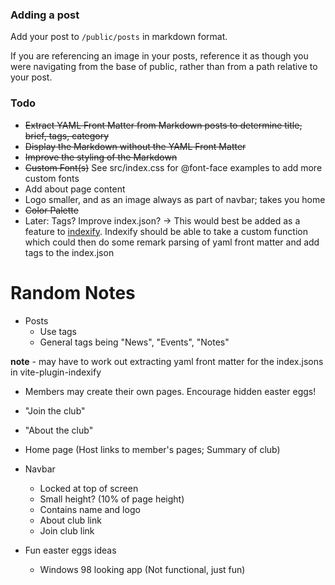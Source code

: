 ### Adding a post

Add your post to `/public/posts` in markdown format. 

If you are referencing an image in your posts, reference it as though you were navigating from the base of public, rather than from a path relative to your post.

### Todo

- ~~Extract YAML Front Matter from Markdown posts to determine title, brief, tags, category~~
- ~~Display the Markdown without the YAML Front Matter~~
- ~~Improve the styling of the Markdown~~
- ~~Custom Font(s)~~ See src/index.css for @font-face examples to add more custom fonts
- Add about page content
- Logo smaller, and as an image always as part of navbar; takes you home
- ~~Color Palette~~
- Later: Tags? Improve index.json? -> This would best be added as a feature to [indexify](https://github.com/klm127/vite-plugin-indexify). Indexify should be able to take a custom function which could then do some remark parsing of yaml front matter and add tags to the index.json


# Random Notes
- Posts
  - Use tags
  - General tags being "News", "Events", "Notes"

__note__ - may have to work out extracting yaml front matter for the index.jsons in vite-plugin-indexify

- Members may create their own pages. Encourage hidden easter eggs!
- "Join the club"
- "About the club"
- Home page (Host links to member's pages; Summary of club)

- Navbar
  - Locked at top of screen
  - Small height? (10% of page height)
  - Contains name and logo
  - About club link
  - Join club link

- Fun easter eggs ideas
  - Windows 98 looking app (Not functional, just fun)